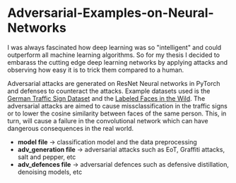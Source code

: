 # Adversarial-Examples-on-Neural-Networks
I was always fascinated how deep learning was so "intelligent" and could outperform all machine learning algorithms. So for my thesis I decided to embarass the cutting edge deep learning networks by applying attacks and observing how easy it is to trick them compared to a human.

Adversarial attacks are generated on ResNet Neural networks in PyTorch and defenses to counteract the attacks. Example datasets used is the [German Traffic Sign Dataset](http://benchmark.ini.rub.de/?section=gtsrb&subsection=dataset) and the [Labeled Faces in the Wild](http://vis-www.cs.umass.edu/lfw/). The adversarial attacks are aimed to cause missclassification in the traffic signs or to lower the cosine similarity between faces of the same person. This, in turn, will cause a failure in the convolutional network which can have dangerous consequences in the real world.

*  **model file** -> classification model and the data preprocessing
*  **adv_generation file** -> adversarial attacks such as EoT, Graffiti attacks, salt and pepper, etc
*  **adv_defences file** -> adversarial defences such as defensive distillation, denoising models, etc
